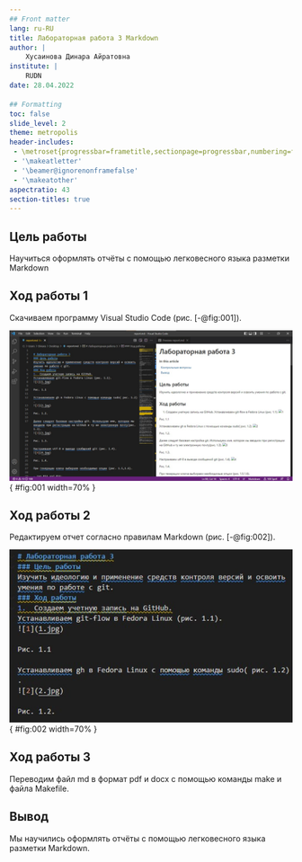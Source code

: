 ```yaml
---
## Front matter
lang: ru-RU
title: Лабораторная работа 3 Markdown 
author: |
	Хусаинова Динара Айратовна
institute: |
	RUDN
date: 28.04.2022

## Formatting
toc: false
slide_level: 2
theme: metropolis
header-includes: 
 - \metroset{progressbar=frametitle,sectionpage=progressbar,numbering=fraction}
 - '\makeatletter'
 - '\beamer@ignorenonframefalse'
 - '\makeatother'
aspectratio: 43
section-titles: true
---
```


## Цель работы

Научиться оформлять отчёты с помощью легковесного языка разметки Markdown

## Ход работы 1

Скачиваем программу Visual Studio Code (рис. [-@fig:001]).

![Открываем рабочую область](0.jpg){ #fig:001 width=70% }

## Ход работы 2

Редактируем отчет согласно правилам Markdown (рис. [-@fig:002]).

![Редактирование](1.jpg){ #fig:002 width=70% }

## Ход работы 3

Переводим файл md в формат pdf и docx с помощью команды make и файла Makefile. 

## Вывод

Мы научились оформлять отчёты с помощью легковесного языка разметки Markdown.



